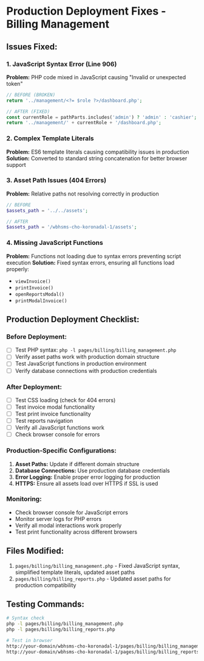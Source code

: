# Production Deployment Fixes - Billing Management

## Issues Fixed:

### 1. JavaScript Syntax Error (Line 906)
**Problem:** PHP code mixed in JavaScript causing "Invalid or unexpected token"
```php
// BEFORE (BROKEN)
return '../management/<?= $role ?>/dashboard.php';

// AFTER (FIXED)
const currentRole = pathParts.includes('admin') ? 'admin' : 'cashier';
return '../management/' + currentRole + '/dashboard.php';
```

### 2. Complex Template Literals
**Problem:** ES6 template literals causing compatibility issues in production
**Solution:** Converted to standard string concatenation for better browser support

### 3. Asset Path Issues (404 Errors)
**Problem:** Relative paths not resolving correctly in production
```php
// BEFORE
$assets_path = '../../assets';

// AFTER
$assets_path = '/wbhsms-cho-koronadal-1/assets';
```

### 4. Missing JavaScript Functions
**Problem:** Functions not loading due to syntax errors preventing script execution
**Solution:** Fixed syntax errors, ensuring all functions load properly:
- `viewInvoice()`
- `printInvoice()`
- `openReportsModal()`
- `printModalInvoice()`

## Production Deployment Checklist:

### Before Deployment:
- [ ] Test PHP syntax: `php -l pages/billing/billing_management.php`
- [ ] Verify asset paths work with production domain structure
- [ ] Test JavaScript functions in production environment
- [ ] Verify database connections with production credentials

### After Deployment:
- [ ] Test CSS loading (check for 404 errors)
- [ ] Test invoice modal functionality
- [ ] Test print invoice functionality
- [ ] Test reports navigation
- [ ] Verify all JavaScript functions work
- [ ] Check browser console for errors

### Production-Specific Configurations:

1. **Asset Paths:** Update if different domain structure
2. **Database Connections:** Use production database credentials
3. **Error Logging:** Enable proper error logging for production
4. **HTTPS:** Ensure all assets load over HTTPS if SSL is used

### Monitoring:
- Check browser console for JavaScript errors
- Monitor server logs for PHP errors
- Verify all modal interactions work properly
- Test print functionality across different browsers

## Files Modified:
1. `pages/billing/billing_management.php` - Fixed JavaScript syntax, simplified template literals, updated asset paths
2. `pages/billing/billing_reports.php` - Updated asset paths for production compatibility

## Testing Commands:
```bash
# Syntax check
php -l pages/billing/billing_management.php
php -l pages/billing/billing_reports.php

# Test in browser
http://your-domain/wbhsms-cho-koronadal-1/pages/billing/billing_management.php
http://your-domain/wbhsms-cho-koronadal-1/pages/billing/billing_reports.php
```